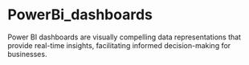 # PowerBi_dashboards
Power BI dashboards are visually compelling data representations that provide real-time insights, facilitating informed decision-making for businesses.
